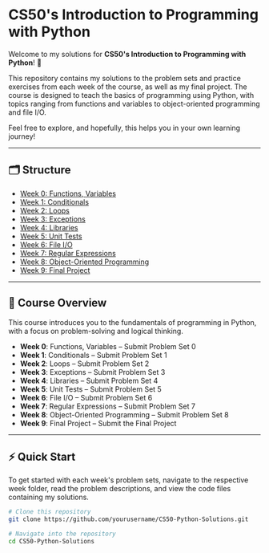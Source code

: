 # CS50's Introduction to Programming with Python

Welcome to my solutions for **CS50's Introduction to Programming with Python**! 🚀

This repository contains my solutions to the problem sets and practice exercises from each week of the course, as well as my final project. The course is designed to teach the basics of programming using Python, with topics ranging from functions and variables to object-oriented programming and file I/O.

Feel free to explore, and hopefully, this helps you in your own learning journey!

---

## 🗂️ Structure

- [Week 0: Functions, Variables](Week0/)
- [Week 1: Conditionals](Week1/)
- [Week 2: Loops](Week2/)
- [Week 3: Exceptions](Week3/)
- [Week 4: Libraries](Week4/)
- [Week 5: Unit Tests](Week5/)
- [Week 6: File I/O](Week6/)
- [Week 7: Regular Expressions](Week7/)
- [Week 8: Object-Oriented Programming](Week8/)
- [Week 9: Final Project](Week9/)

---

## 🎯 Course Overview

This course introduces you to the fundamentals of programming in Python, with a focus on problem-solving and logical thinking.

- **Week 0**: Functions, Variables – Submit Problem Set 0
- **Week 1**: Conditionals – Submit Problem Set 1
- **Week 2**: Loops – Submit Problem Set 2
- **Week 3**: Exceptions – Submit Problem Set 3
- **Week 4**: Libraries – Submit Problem Set 4
- **Week 5**: Unit Tests – Submit Problem Set 5
- **Week 6**: File I/O – Submit Problem Set 6
- **Week 7**: Regular Expressions – Submit Problem Set 7
- **Week 8**: Object-Oriented Programming – Submit Problem Set 8
- **Week 9**: Final Project – Submit the Final Project

---

## ⚡ Quick Start

To get started with each week's problem sets, navigate to the respective week folder, read the problem descriptions, and view the code files containing my solutions.

```bash
# Clone this repository
git clone https://github.com/yourusername/CS50-Python-Solutions.git

# Navigate into the repository
cd CS50-Python-Solutions

